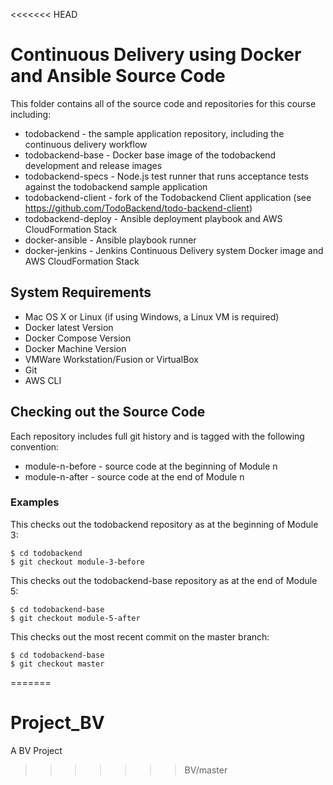 <<<<<<< HEAD
# Continuous Delivery using Docker and Ansible Source Code

This folder contains all of the source code and repositories for this course including:

- todobackend - the sample application repository, including the continuous delivery workflow
- todobackend-base - Docker base image of the todobackend development and release images
- todobackend-specs - Node.js test runner that runs acceptance tests against the todobackend sample application
- todobackend-client - fork of the Todobackend Client application (see https://github.com/TodoBackend/todo-backend-client)
- todobackend-deploy - Ansible deployment playbook and AWS CloudFormation Stack
- docker-ansible - Ansible playbook runner
- docker-jenkins - Jenkins Continuous Delivery system Docker image and AWS CloudFormation Stack


## System Requirements

- Mac OS X or Linux (if using Windows, a Linux VM is required)
- Docker latest Version
- Docker Compose Version
- Docker Machine Version
- VMWare Workstation/Fusion or VirtualBox
- Git
- AWS CLI

## Checking out the Source Code

Each repository includes full git history and is tagged with the following convention:

- module-n-before - source code at the beginning of Module n
- module-n-after - source code at the end of Module n

### Examples

This checks out the todobackend repository as at the beginning of Module 3:

```
$ cd todobackend
$ git checkout module-3-before
```

This checks out the todobackend-base repository as at the end of Module 5:

```
$ cd todobackend-base
$ git checkout module-5-after
```

This checks out the most recent commit on the master branch:

```
$ cd todobackend-base
$ git checkout master
```
=======
# Project_BV
A BV Project
>>>>>>> BV/master
